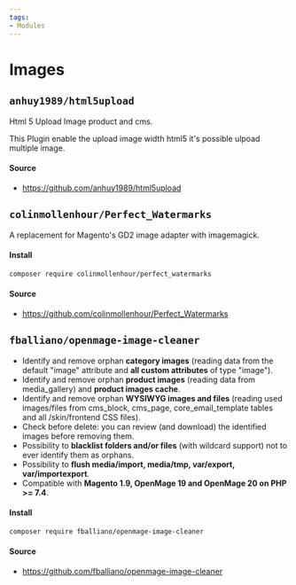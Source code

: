 ```yaml
---
tags:
- Modules
---
```


# Images

## `anhuy1989/html5upload`
Html 5 Upload Image product and cms.

This Plugin enable the upload image width html5 it's possible ulpoad multiple image.

#### Source
- https://github.com/anhuy1989/html5upload

## `colinmollenhour/Perfect_Watermarks`
A replacement for Magento's GD2 image adapter with imagemagick.

#### Install
```bash
composer require colinmollenhour/perfect_watermarks
```

#### Source
- https://github.com/colinmollenhour/Perfect_Watermarks

## `fballiano/openmage-image-cleaner`
- Identify and remove orphan **category images** (reading data from the default "image" attribute and **all custom attributes** of type "image").
- Identify and remove orphan **product images** (reading data from media_gallery) and **product images cache**.
- Identify and remove orphan **WYSIWYG images and files** (reading used images/files from cms_block, cms_page, core_email_template tables and all /skin/frontend CSS files).
- Check before delete: you can review (and download) the identified images before removing them.
- Possibility to **blacklist folders and/or files** (with wildcard support) not to ever identify them as orphans.
- Possibility to **flush media/import, media/tmp, var/export, var/importexport**.
- Compatible with **Magento 1.9, OpenMage 19 and OpenMage 20 on PHP >= 7.4**.

#### Install
```bash
composer require fballiano/openmage-image-cleaner
```

#### Source
- https://github.com/fballiano/openmage-image-cleaner
